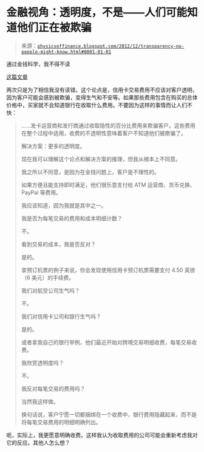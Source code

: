 <!--yml

分类：未分类

日期：2024-05-18 06:59:29

-->

# 金融视角：透明度，不是——人们可能知道他们正在被欺骗

> 来源：[`physicsoffinance.blogspot.com/2012/12/transparency-no-people-might-know.html#0001-01-01`](http://physicsoffinance.blogspot.com/2012/12/transparency-no-people-might-know.html#0001-01-01)

通过金钱科学，我不得不读

[这篇文章](http://www.moneyscience.com/pg/blog/TheFinancialServicesClub/read/443054/why-transparency-is-not-the-solution?utm_source=feedburner&utm_medium=feed&utm_campaign=Feed%3A+TheCompleteMoneyscience+%28The+Complete+MoneyScience%29)

两次只是为了相信我没有读错。这个论点是，信用卡交易费用不应该对客户透明，因为客户可能会感到被欺骗，变得生气和不安等。如果那些费用包含在购买的总体价格中，买家就不会知道银行在收取什么费用。不要因为这样的事情而让人们不快：

> ……发卡运营商和发行商通过收取隐性的百分比费用来欺骗客户。这些费用在整个过程中适用，收费的不透明性意味着客户不知道他们被欺骗了。
> 
> 解决方案：更多的透明度。
> 
> 现在我可以理解这个论点和解决方案的推理，但我从根本上不同意。
> 
> 我之所以不同意，是因为在金钱问题上，客户是不理性的。
> 
> 如果方便且能支持即时满足，他们很乐意支付给 ATM 运营商、货币兑换、PayPal 等费用。
> 
> 我应该知道，因为我就是其中之一。
> 
> 我是否为每笔交易的费用和成本明细计数？
> 
> 不。
> 
> 看到交易的成本，我是否反对？
> 
> 是的。
> 
> 拿预订机票的例子来说，你会发现使用信用卡预订机票需要支付 4.50 英镑（6 美元）的手续费。
> 
> 我们对航空公司生气吗？
> 
> 不。
> 
> 我们对信用卡公司和银行生气吗？
> 
> 是的。
> 
> 或者拿我自己的银行举例，他们最近开始对跨境交易明细收费，每笔交易收费。
> 
> 我欣赏透明度吗？
> 
> 不。
> 
> 我反对每笔交易的费用吗？
> 
> 当然我这样做。
> 
> 换句话说，客户宁愿一切都捆绑在一个收费中，银行费用隐藏起来，而不是将每笔交易费用的明细明确列出。

呃，实际上，我更愿意明确收费。这样我认为收取费用的公司可能会重新考虑我对它的反应。其他人怎么想？
